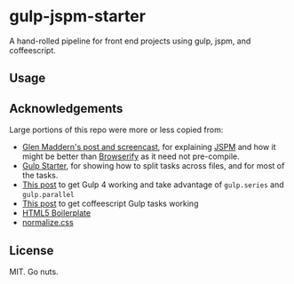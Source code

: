 gulp-jspm-starter
=================

A hand-rolled pipeline for front end projects using gulp, jspm, and coffeescript.

## Usage


## Acknowledgements

Large portions of this repo were more or less copied from:

* [Glen Maddern's post and screencast](http://glenmaddern.com/articles/javascript-in-2015), for explaining [JSPM](http://jspm.io) and how it might be better than [Browserify](http://browserify.org/) as it need not pre-compile.
* [Gulp Starter](https://github.com/greypants/gulp-starter), for showing how to split tasks across files, and for most of the tasks.
* [This post](http://demisx.github.io/gulp4/2015/01/15/install-gulp4.html) to get Gulp 4 working and take advantage of `gulp.series` and `gulp.parallel`
* [This post](http://pem-musing.blogspot.com/2014/02/a-gulp-of-coffee-your-gulpfile-in.html) to get coffeescript Gulp tasks working
* [HTML5 Boilerplate](https://github.com/h5bp/html5-boilerplate)
* [normalize.css](http://necolas.github.io/normalize.css/)

## License
MIT. Go nuts.